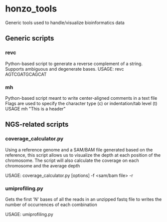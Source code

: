 # honzo_tools
Generic tools used to handle/visualize bioinformatics data

## Generic scripts
### revc
Python-based script to generate a reverse complement of a string. 
Supports ambiguous and degenerate bases.
USAGE: revc AGTCGATGCAGCAT

### mh
Python-based script meant to write center-aligned comments in a text file
Flags are used to specify the character type (c) or indentation/tab level (t)
USAGE mh "This is a header"


## NGS-related scripts
### coverage_calculator.py
Using a reference genome and a SAM/BAM file generated based on the reference, this script allows us to visualize the depth at each position of the chromosome. 
The script will also calculate the coverage on each chromosome and the average depth

USAGE: coverage_calculator.py [options] -f <sam/bam file> -r <reference fasta>

### umiprofiling.py
Gets the first 'N' bases of all the reads in an unzipped fastq file to writes the number of occurrences of each combination

USAGE: umiprofiling.py <fastq file>
